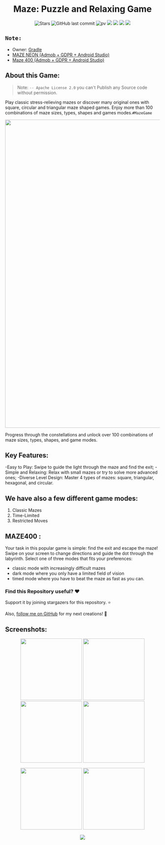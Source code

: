 <h1 align="center">Maze: Puzzle and Relaxing Game</h1>
  
<div align="center">

![Stars](https://img.shields.io/github/stars/AndroidWithRossyn/Android-Maze)
![GitHub last commit](https://img.shields.io/github/last-commit/AndroidWithRossyn/Android-Maze)
![pv](https://pageview.vercel.app/?github_user=Android-Maze)
<a href="https://t.me/banrossyn" target="_blank"><img src="https://img.shields.io/badge/Telegram-%40banrossyn-28a8ea"></a>
<a href="https://wa.me/+919694260426/" target="_blank"><img src="https://img.shields.io/badge/whatsapp-%40+919694260426-28a8ea"></a>
<a href="https://www.linkedin.com/in/banrossyn/" target="_blank"><img src="https://img.shields.io/badge/LinkedIn-banrossyn-informational"></a>
<a href="mailto:banrossyn@gmail.com"><img src="https://img.shields.io/badge/Email-banrossyn%40gmail.com-blue"></a>

</div>

## `Note:`
- Owner: [Gradle](https://codecanyon.net/user/gradle)
- [MAZE NEON (Admob + GDPR + Android Studio)](https://codecanyon.net/item/maze-neon-admob-gdpr-android-studio/52737954)
- [Maze 400 (Admob + GDPR + Android Studio)](https://codecanyon.net/item/maze-400-admob-gdpr-android-studio/24472911)
 

## About this Game:
 
>  Note: `-- Apache License 2.0` you can't Publish any Source code without permission.

Play classic stress-relieving mazes or discover many original ones with square, circular and triangular maze shaped games. Enjoy more than 100 combinations of maze sizes, types, shapes and games modes.`#MazeGame`

 <p align="center">
    <a>
      <img src="https://github.com/user-attachments/assets/57f21c82-4bfe-4331-a8ee-0d96d7a35cd6"  width="1000"/>
    </a>
</p>



Progress through the constellations and unlock over 100 combinations of maze sizes, types, shapes, and game modes.

## Key Features:

-Easy to Play: Swipe to guide the light through the maze and find the exit;
-Simple and Relaxing: Relax with small mazes or try to solve more advanced ones;
-Diverse Level Design: Master 4 types of mazes: square, triangular, hexagonal, and circular.

## We have also a few different game modes:
1. Classic Mazes
2. Time-Limited
3. Restricted Moves

## MAZE400 : 
Your task in this popular game is simple: find the exit and escape the maze! Swipe on your screen to change directions and guide the dot through the labyrinth. Select one of three modes that fits your preferences:
* classic mode with increasingly difficult mazes
* dark mode where you only have a limited field of vision
* timed mode where you have to beat the maze as fast as you can.
  

### Find this Repository useful? ❤️
Support it by joining stargazers for this repository. ⭐

Also, [follow me on GitHub](https://github.com/AndroidWithRossyn/) for my next creations! 🤩

## Screenshots:

 <p align="center">
    <a>
      <img src="https://github.com/user-attachments/assets/e7051836-99b4-4b7c-be12-8baf02bce7d8" hight="400" width="200" />
    </a>
 <a>
      <img src="https://github.com/user-attachments/assets/addf4f1f-c293-4124-944d-4774d95c2c9b" hight="400" width="200" />
    </a>
  <a>
      <img src="https://github.com/user-attachments/assets/6f4886dd-0aca-429e-a59f-63779cca7c80" hight="400" width="200" />
    </a>
     <a>
      <img src="https://github.com/user-attachments/assets/46e75c0e-19ba-40be-a643-3840fb33a2c5" hight="400" width="200" />
    </a>
  </p>


 <p align="center">
    <a>
      <img src="https://github.com/user-attachments/assets/6796092e-ecc4-487d-96ec-62c2e3da90aa" hight="400" width="200" />
    </a>
        <a>
      <img src="https://github.com/user-attachments/assets/1d727c79-7603-43db-9bcf-e215ec4d1fde" hight="400" width="200" />
    </a> 

  </p>
  

<p align="center">
  <img src="https://capsule-render.vercel.app/api?type=waving&color=gradient&height=60&section=footer"/>
</p>
